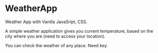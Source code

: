 # WeatherApp

Weather App with Vanilla JavaSript, CSS.

A simple weather application gives you current temperature, based on the city where you are (need to access your location).

You can check the weather of any place.
Need key.
